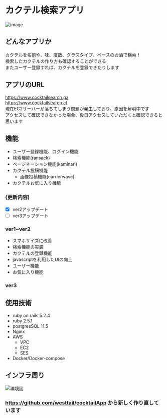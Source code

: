 # カクテル検索アプリ
![image](https://user-images.githubusercontent.com/40736515/94714698-74348780-0387-11eb-8248-2e0ae3785320.png)
## どんなアプリか
カクテルを名前や、味、度数、グラスタイプ、ベースのお酒で検索！  
検索したカクテルの作り方も確認することができる  
またユーザー登録すれば、カクテルを登録できたりします

## アプリのURL 
https://www.cocktailsearch.ga  
https://www.cocktailsearch.cf  
現在EC2サーバーが落ちてしまう問題が発生しており、原因を解明中です  
アクセスして確認できなかった場合、後日アクセスしていただくと確認できると思います
## 機能
* ユーザー登録機能、ログイン機能
* 検索機能(ransack)
* ページネーション機能(kaminari)
* カクテル投稿機能
  * 画像投稿機能(carrierwave)
* カクテルお気に入り機能

### (更新内容)
- [x] ver2アップデート
- [ ] ver3アップデート

### ver1~ver2
* スマホサイズに改善
* 検索機能の実装
* カクテルの登録機能
* javascriptを利用したUIの向上
* ユーザー機能
* お気に入り機能

### ver3

## 使用技術

* ruby on rails 5.2.4
* ruby 2.5.1
* postgresSQL 11.5
* Nginx
* AWS 
  * VPC
  * EC2
  * SES
* Docker/Docker-compose

## インフラ周り
![環境図](https://user-images.githubusercontent.com/40736515/94824216-bb7e4f00-043f-11eb-8e81-c20b4391097b.png)
### https://github.com/westtail/cocktailApp から新しく作り直しています
